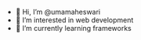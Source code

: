 - 👋 Hi, I’m @umamaheswari
- 👀 I’m interested in web development
- 🌱 I’m currently learning frameworks
  

<!---
umarajaram65/umarajaram65 is a ✨ special ✨ repository because its `README.md` (this file) appears on your GitHub profile.
You can click the Preview link to take a look at your changes.
--->
